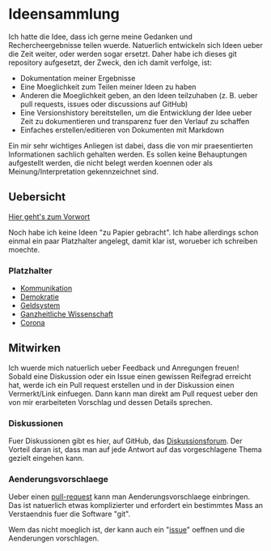 # Ideensammlung

Ich hatte die Idee, dass ich gerne meine Gedanken und Rechercheergebnisse
teilen wuerde. Natuerlich entwickeln sich Ideen ueber die Zeit weiter, oder
werden sogar ersetzt. Daher habe ich dieses git repository aufgesetzt, der
Zweck, den ich damit verfolge, ist:

* Dokumentation meiner Ergebnisse
* Eine Moeglichkeit zum Teilen meiner Ideen zu haben
* Anderen die Moeglichkeit geben, an den Ideen teilzuhaben (z. B. ueber pull
  requests, issues oder discussions auf GitHub)
* Eine Versionshistory bereitstellen, um die Entwicklung der Idee ueber Zeit zu
  dokumentieren und transparenz fuer den Verlauf zu schaffen
* Einfaches erstellen/editieren von Dokumenten mit Markdown

Ein mir sehr wichtiges Anliegen ist dabei, dass die von mir praesentierten
Informationen sachlich gehalten werden. Es sollen keine Behauptungen
aufgestellt werden, die nicht belegt werden koennen oder als
Meinung/Interpretation gekennzeichnet sind.

## Uebersicht

[Hier geht's zum Vorwort](./preface.md)

Noch habe ich keine Ideen "zu Papier gebracht".
Ich habe allerdings schon einmal ein paar Platzhalter angelegt, damit klar
ist, worueber ich schreiben moechte.

### Platzhalter

* [Kommunikation](./src/platzhalter.md)
* [Demokratie](./src/platzhalter.md)
* [Geldsystem](./src/platzhalter.md)
* [Ganzheitliche Wissenschaft](./src/platzhalter.md)
* [Corona](./src/corona.md)

## Mitwirken

Ich wuerde mich natuerlich ueber Feedback und Anregungen freuen!
Sobald eine Diskussion oder ein Issue einen gewissen Reifegrad erreicht hat,
werde ich ein Pull request erstellen und in der Diskussion einen Vermerkt/Link
einfuegen. Dann kann man direkt am Pull request ueber den von mir erarbeiteten
Vorschlag und dessen Details sprechen.

### Diskussionen

Fuer Diskussionen gibt es hier, auf GitHub, das
[Diskussionsforum](https://github.com/Ideensammlung/Ideensammlung/discussions).
Der Vorteil daran ist, dass man auf jede Antwort auf das vorgeschlagene Thema
gezielt eingehen kann.

### Aenderungsvorschlaege

Ueber einen
[pull-request](https://github.com/Ideensammlung/Ideensammlung/pulls) kann man
Aenderungsvorschlaege einbringen. Das ist natuerlich etwas komplizierter und
erfordert ein bestimmtes Mass an Verstaendnis fuer die Software "git".

Wem das nicht moeglich ist, der kann auch ein
"[issue](https://github.com/Ideensammlung/Ideensammlung/issues)" oeffnen und
die Aenderungen vorschlagen.

